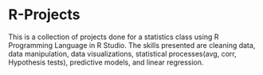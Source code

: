 # R-Projects
This is a collection of projects done for a statistics class using R Programming Language in R Studio.
The skills presented are cleaning data, data manipulation, data visualizations, statistical processes(avg, corr, Hypothesis tests), 
predictive models, and linear regression.

